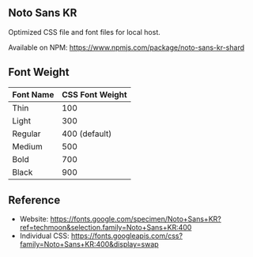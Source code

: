 ## Noto Sans KR

Optimized CSS file and font files for local host.

Available on NPM: https://www.npmjs.com/package/noto-sans-kr-shard


## Font Weight

| Font Name | CSS Font Weight |
|---|---|
| Thin | 100 |
| Light | 300 |
| Regular | 400 (default) |
| Medium | 500 |
| Bold | 700 |
| Black | 900 |


## Reference

- Website: https://fonts.google.com/specimen/Noto+Sans+KR?ref=techmoon&selection.family=Noto+Sans+KR:400
- Individual CSS: https://fonts.googleapis.com/css?family=Noto+Sans+KR:400&display=swap
